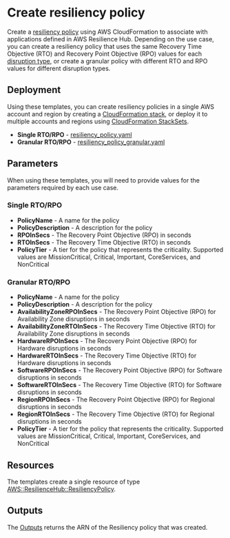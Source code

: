 # Create resiliency policy

Create a [resiliency policy](https://docs.aws.amazon.com/resilience-hub/latest/userguide/create-policy.html) using AWS CloudFormation to associate with applications defined in AWS Resilience Hub. Depending on the use case, you can create a resiliency policy that uses the same Recovery Time Objective (RTO) and Recovery Point Objective (RPO) values for each [disruption type](https://docs.aws.amazon.com/resilience-hub/latest/userguide/concepts-terms.html#disruption), or create a granular policy with different RTO and RPO values for different disruption types.

## Deployment

Using these templates, you can create resiliency policies in a single AWS account and region by creating a [CloudFormation stack](https://docs.aws.amazon.com/AWSCloudFormation/latest/UserGuide/stacks.html), or deploy it to multiple accounts and regions using [CloudFormation StackSets](https://docs.aws.amazon.com/AWSCloudFormation/latest/UserGuide/what-is-cfnstacksets.html).

* **Single RTO/RPO** - [resiliency_policy.yaml](./resiliency_policy.yaml)
* **Granular RTO/RPO** - [resiliency_policy_granular.yaml](./resiliency_policy_granular.yaml)

## Parameters

When using these templates, you will need to provide values for the parameters required by each use case.

### Single RTO/RPO

* **PolicyName** - A name for the policy
* **PolicyDescription** - A description for the policy
* **RPOInSecs** - The Recovery Point Objective (RPO) in seconds
* **RTOInSecs** - The Recovery Time Objective (RTO) in seconds
* **PolicyTier** - A tier for the policy that represents the criticality. Supported values are MissionCritical, Critical, Important, CoreServices, and NonCritical

### Granular RTO/RPO

* **PolicyName** - A name for the policy
* **PolicyDescription** - A description for the policy
* **AvailabilityZoneRPOInSecs** - The Recovery Point Objective (RPO) for Availability Zone disruptions in seconds
* **AvailabilityZoneRTOInSecs** - The Recovery Time Objective (RTO) for Availability Zone disruptions in seconds
* **HardwareRPOInSecs** - The Recovery Point Objective (RPO) for Hardware disruptions in seconds
* **HardwareRTOInSecs** - The Recovery Time Objective (RTO) for Hardware disruptions in seconds
* **SoftwareRPOInSecs** - The Recovery Point Objective (RPO) for Software disruptions in seconds
* **SoftwareRTOInSecs** - The Recovery Time Objective (RTO) for Software disruptions in seconds
* **RegionRPOInSecs** - The Recovery Point Objective (RPO) for Regional disruptions in seconds
* **RegionRTOInSecs** - The Recovery Time Objective (RTO) for Regional disruptions in seconds
* **PolicyTier** - A tier for the policy that represents the criticality. Supported values are MissionCritical, Critical, Important, CoreServices, and NonCritical

## Resources

The templates create a single resource of type [AWS::ResilienceHub::ResiliencyPolicy](https://docs.aws.amazon.com/AWSCloudFormation/latest/UserGuide/aws-resource-resiliencehub-resiliencypolicy.html).

## Outputs

The [Outputs](https://docs.aws.amazon.com/AWSCloudFormation/latest/UserGuide/outputs-section-structure.html) returns the ARN of the Resiliency policy that was created.

